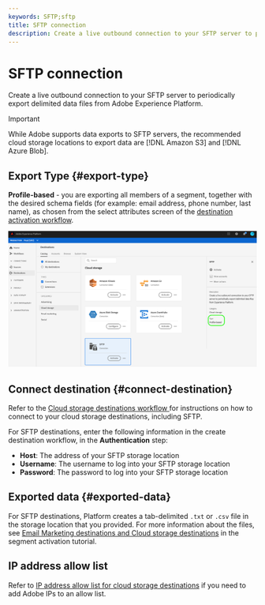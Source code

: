 ```yaml
---
keywords: SFTP;sftp
title: SFTP connection
description: Create a live outbound connection to your SFTP server to periodically export delimited data files from Adobe Experience Platform.
---
```


# SFTP connection

Create a live outbound connection to your SFTP server to periodically export delimited data files from Adobe Experience Platform.

>[!IMPORTANT]
>
> While Adobe supports data exports to SFTP servers, the recommended cloud storage locations to export data are [!DNL Amazon S3] and [!DNL Azure Blob].

## Export Type {#export-type}

**Profile-based** - you are exporting all members of a segment, together with the desired schema fields (for example: email address, phone number, last name), as chosen from the select attributes screen of the [destination activation workflow](../../ui/activate-destinations.md#select-attributes).

![SFTP profile-based export type](../../assets/catalog/cloud-storage/sftp/catalog.png)

## Connect destination {#connect-destination}

Refer to the [Cloud storage destinations workflow ](./workflow.md) for instructions on how to connect to your cloud storage destinations, including SFTP.

For SFTP destinations, enter the following information in the create destination workflow, in the **Authentication** step:

* **Host**: The address of your SFTP storage location
* **Username**: The username to log into your SFTP storage location
* **Password**: The password to log into your SFTP storage location

## Exported data {#exported-data}

For SFTP destinations, Platform creates a tab-delimited `.txt` or `.csv` file in the storage location that you provided. For more information about the files, see [Email Marketing destinations and Cloud storage destinations](../../ui/activate-destinations.md#esp-and-cloud-storage) in the segment activation tutorial.

## IP address allow list

Refer to [IP address allow list for cloud storage destinations](./ip-address-allow-list.md) if you need to add Adobe IPs to an allow list.